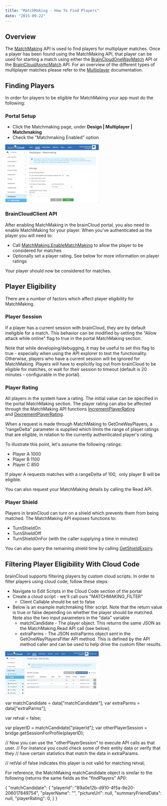 ```yaml
---
title: "MatchMaking - How To Find Players"
date: "2015-09-22"
---
```


## Overview

The [MatchMaking](/apidocs/apiref/#capi-matchmaking) API is used to find players for multiplayer matches. Once a player has been found using the MatchMaking API, that player can be used for starting a match using either the [BrainCloudOneWayMatch](/apidocs/apiref/#capi-oneway) API or the [BrainCloudAsyncMatch](/apidocs/apiref/#capi-asyncmatch) API. For an overview of the different types of multiplayer matches please refer to the [Multiplayer](/apidocs/api-modules/multiplayer/) documentation.

## Finding Players

In order for players to be eligible for MatchMaking your app must do the following:

### Portal Setup

- Click the Matchmaking page, under **Design | Multiplayer | Matchmaking**
- Check the "Matchmaking Enabled" option

[![](images/2018-06-20_19-47-01-300x186.png)](https://getbraincloud.com/apidocs/wp-content/uploads/2018/06/2018-06-20_19-47-01.png)

### BrainCloudClient API

After enabling MatchMaking in the brainCloud portal, you also need to enable MatchMaking for your player. When you've authenticated as the player you will need to:

- Call [MatchMaking.EnableMatchMaking](/apidocs/apiref/#capi-matchmaking-enablematchmaking) to allow the player to be considered for matches
- Optionally set a player rating. See below for more information on player ratings

Your player should now be considered for matches.

## Player Eligibility

There are a number of factors which affect player eligibility for MatchMaking.

### Player Session

If a player has a current session with brainCloud, they are by default ineligible for a match. This behavior can be modified by setting the "Allow attack while online" flag to true in the portal MatchMaking section.

Note that while developing/debugging, it may be useful to set this flag to true - especially when using the API explorer to test the functionality. Otherwise, players who have a current session will be ignored for MatchMaking. Players will have to explicitly log out from brainCloud to be eligible for matches, or wait for their session to timeout (default is 20 minutes - configurable in the portal).

### Player Rating

All players in the system have a rating. The initial value can be specified in the portal MatchMaking section. The player rating can also be affected through the MatchMaking API functions [IncrementPlayerRating](/apidocs/apiref/#capi-matchmaking-incrementplayerrating) and [DecrementPlayerRating](/apidocs/apiref/#capi-matchmaking-decrementplayerrating).

When a request is made through MatchMaking to GetOneWayPlayers, a "rangeDelta" parameter is supplied which limits the range of player ratings that are eligible, in relation to the currently authenticated player's rating.

To illustrate this point, let's assume the following ratings:

- Player A 1000
- Player B 1100
- Player C 850

If player A requests matches with a rangeDelta of 100,  only player B will be eligible.

You can also request your MatchMaking details by calling the Read API.

### Player Shield

Players in brainCloud can turn on a shield which prevents them from being matched. The MatchMaking API exposes functions to:

- TurnShieldOn
- TurnShieldOff
- TurnShieldOnFor (with the caller supplying a time in minutes)

You can also query the remaining shield time by calling [GetShieldExpiry](/apidocs/apiref/#capi-matchmaking-getshieldexpiry).

## Filtering Player Eligibility With Cloud Code

brainCloud supports filtering players by custom cloud scripts. In order to filter players using cloud code, follow these steps:

- Navigate to Edit Scripts in the Cloud Code section of the portal
- Create a cloud script - we'll call ours "MATCHMAKING\_FILTER"
    - Client Callable should be set to false
- Below is an example matchmaking filter script. Note that the return value is true or false depending on whether the player should be matched. Note also the two input parameters in the "data" variable
    - matchCandidate - The player object. This returns the same JSON as the MatchMaking.Read API call (see below).
    - extraParms - The JSON extraParms object sent in the GetOneWayPlayersFilter API method. This is defined by the API method caller and can be used to help drive the custom filter results.

[![](images/2018-06-20_19-51-23-300x140.png)](https://getbraincloud.com/apidocs/wp-content/uploads/2018/06/2018-06-20_19-51-23.png)

var matchCandidate = data\["matchCandidate"\];
var extraParms    = data\["extraParms"\];

var retval = false;

var playerID = matchCandidate\["playerId"\];
var otherPlayerSession = bridge.getSessionForProfile(playerID);

// Now you can use the "otherPlayerSession" to execute API calls as that user.
// For instance you could check some of their entity data or verify that they
// have certain statistics that match the data in extraParams.

// retVal of false indicates this player is not valid for matching
retval;

For reference, the MatchMaking matchCandidate object is similar to the following (returns the same fields as the "findPlayers" API):

{
 "matchCandidate": {
  "playerId": "89a0e12b-d910-4f5a-9e20-206017849754",
  "playerName": "",
  "pictureUrl": null,
  "summaryFriendData": null,
  "playerRating": 0,
 }
}
